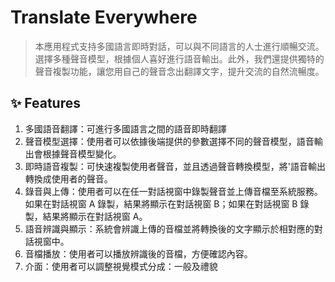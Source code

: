 # Translate Everywhere

> 本應用程式支持多國語言即時對話，可以與不同語言的人士進行順暢交流。選擇多種聲音模型，根據個人喜好進行語音輸出。此外，我們還提供獨特的聲音複製功能，讓您用自己的聲音念出翻譯文字，提升交流的自然流暢度。

## ✨ Features
1. 多國語音翻譯：可進行多國語言之間的語音即時翻譯
2. 聲音模型選擇：使用者可以依據後端提供的參數選擇不同的聲音模型，語音輸出會根據聲音模型變化。
3. 即時語音複製：可快速複製使用者聲音，並且透過聲音轉換模型，將'語音輸出轉換成使用者的聲音。
4. 錄音與上傳：使用者可以在任一對話視窗中錄製聲音並上傳音檔至系統服務。如果在對話視窗 A 錄製，結果將顯示在對話視窗 B；如果在對話視窗 B 錄製，結果將顯示在對話視窗 A。
5. 語音辨識與顯示：系統會辨識上傳的音檔並將轉換後的文字顯示於相對應的對話視窗中。
6. 音檔播放：使用者可以播放辨識後的音檔，方便確認內容。
7. 介面：使用者可以調整視覺模式分成：一般及禮貌